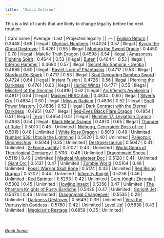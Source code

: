 ```yaml
---
title:  "Disco Inferno"
---
```


This is a list of cards that are likely to change legality before the next rotation.

| Card name | Average | Last | Projected legality |
| :-- |
[Foolish Return](https://db.ygoprodeck.com/card/?search=Foolish%20Return) | 0.3448 | 0.68 | Illegal |
[Glorious Numbers](https://db.ygoprodeck.com/card/?search=Glorious%20Numbers) | 0.4024 | 0.57 | Illegal |
[Kycoo the Ghost Destroyer](https://db.ygoprodeck.com/card/?search=Kycoo%20the%20Ghost%20Destroyer) | 0.4261 | 0.55 | Illegal |
[Mudora the Sword Oracle](https://db.ygoprodeck.com/card/?search=Mudora%20the%20Sword%20Oracle) | 0.4450 | 0.70 | Illegal |
[Malefic Truth Dragon](https://db.ygoprodeck.com/card/?search=Malefic%20Truth%20Dragon) | 0.4598 | 0.54 | Illegal |
[Amazoness Fighting Spirit](https://db.ygoprodeck.com/card/?search=Amazoness%20Fighting%20Spirit) | 0.4644 | 0.53 | Illegal |
[Buten](https://db.ygoprodeck.com/card/?search=Buten) | 0.4644 | 0.53 | Illegal |
[Inferno Hammer](https://db.ygoprodeck.com/card/?search=Inferno%20Hammer) | 0.4680 | 0.57 | Illegal |
[Secret Six Samurai - Genba](https://db.ygoprodeck.com/card/?search=Secret%20Six%20Samurai%20-%20Genba) | 0.4688 | 0.60 | Illegal |
[Raviel, Lord of Phantasms](https://db.ygoprodeck.com/card/?search=Raviel,%20Lord%20of%20Phantasms) | 0.4717 | 0.53 | Illegal |
[Stardust Re-Spark](https://db.ygoprodeck.com/card/?search=Stardust%20Re-Spark) | 0.4717 | 0.53 | Illegal |
[Soul Devouring Bamboo Sword](https://db.ygoprodeck.com/card/?search=Soul%20Devouring%20Bamboo%20Sword) | 0.4724 | 0.64 | Illegal |
[Instant Fusion](https://db.ygoprodeck.com/card/?search=Instant%20Fusion) | 0.4726 | 0.56 | Illegal |
[Piercing the Darkness](https://db.ygoprodeck.com/card/?search=Piercing%20the%20Darkness) | 0.4761 | 0.60 | Illegal |
[Humid Winds](https://db.ygoprodeck.com/card/?search=Humid%20Winds) | 0.4771 | 0.55 | Illegal |
[Mischief of the Gnomes](https://db.ygoprodeck.com/card/?search=Mischief%20of%20the%20Gnomes) | 0.4816 | 0.62 | Illegal |
[Archfiend's Awakening](https://db.ygoprodeck.com/card/?search=Archfiend's%20Awakening) | 0.4817 | 0.54 | Illegal |
[Masked HERO Anki](https://db.ygoprodeck.com/card/?search=Masked%20HERO%20Anki) | 0.4834 | 0.60 | Illegal |
[Silver's Cry](https://db.ygoprodeck.com/card/?search=Silver's%20Cry) | 0.4834 | 0.60 | Illegal |
[Missus Radiant](https://db.ygoprodeck.com/card/?search=Missus%20Radiant) | 0.4836 | 0.52 | Illegal |
[Spell Power Mastery](https://db.ygoprodeck.com/card/?search=Spell%20Power%20Mastery) | 0.4836 | 0.52 | Illegal |
[Dark Contract with the Eternal Darkness](https://db.ygoprodeck.com/card/?search=Dark%20Contract%20with%20the%20Eternal%20Darkness) | 0.4951 | 0.67 | Illegal |
[Red-Eyes Black Flare Dragon](https://db.ygoprodeck.com/card/?search=Red-Eyes%20Black%20Flare%20Dragon) | 0.4954 | 0.51 | Illegal |
[Teva](https://db.ygoprodeck.com/card/?search=Teva) | 0.4954 | 0.51 | Illegal |
[Number 17: Leviathan Dragon](https://db.ygoprodeck.com/card/?search=Number%2017:%20Leviathan%20Dragon) | 0.4963 | 0.54 | Illegal |
[Black Metal Dragon](https://db.ygoprodeck.com/card/?search=Black%20Metal%20Dragon) | 0.4970 | 0.65 | Illegal |
[Thunder of Ruler](https://db.ygoprodeck.com/card/?search=Thunder%20of%20Ruler) | 0.5010 | 0.45 | Unlimited |
[Nidhogg, Generaider Boss of Ice](https://db.ygoprodeck.com/card/?search=Nidhogg,%20Generaider%20Boss%20of%20Ice) | 0.5019 | 0.48 | Unlimited |
[White Rose Dragon](https://db.ygoprodeck.com/card/?search=White%20Rose%20Dragon) | 0.5019 | 0.48 | Unlimited |
[Number S39: Utopia the Lightning](https://db.ygoprodeck.com/card/?search=Number%20S39:%20Utopia%20the%20Lightning) | 0.5020 | 0.40 | Unlimited |
[Paleozoic Dinomischus](https://db.ygoprodeck.com/card/?search=Paleozoic%20Dinomischus) | 0.5044 | 0.35 | Unlimited |
[Destroyersaurus](https://db.ygoprodeck.com/card/?search=Destroyersaurus) | 0.5047 | 0.41 | Unlimited |
[S-Force Justify](https://db.ygoprodeck.com/card/?search=S-Force%20Justify) | 0.5102 | 0.43 | Unlimited |
[World Gears of Theurlogical Demiurgy](https://db.ygoprodeck.com/card/?search=World%20Gears%20of%20Theurlogical%20Demiurgy) | 0.5110 | 0.46 | Unlimited |
[Dragonmaid Sheou](https://db.ygoprodeck.com/card/?search=Dragonmaid%20Sheou) | 0.5119 | 0.49 | Unlimited |
[Magical Musketeer Doc](https://db.ygoprodeck.com/card/?search=Magical%20Musketeer%20Doc) | 0.5120 | 0.41 | Unlimited |
[Giant Orc](https://db.ygoprodeck.com/card/?search=Giant%20Orc) | 0.5137 | 0.47 | Unlimited |
[Zombie World](https://db.ygoprodeck.com/card/?search=Zombie%20World) | 0.5164 | 0.48 | Unlimited |
[Fossil Warrior Skull Bone](https://db.ygoprodeck.com/card/?search=Fossil%20Warrior%20Skull%20Bone) | 0.5174 | 0.43 | Unlimited |
[Red Rising Dragon](https://db.ygoprodeck.com/card/?search=Red%20Rising%20Dragon) | 0.5202 | 0.44 | Unlimited |
[Infernity Knight](https://db.ygoprodeck.com/card/?search=Infernity%20Knight) | 0.5256 | 0.46 | Unlimited |
[Red Sprinter](https://db.ygoprodeck.com/card/?search=Red%20Sprinter) | 0.5293 | 0.42 | Unlimited |
[Gem-Knight Zirconia](https://db.ygoprodeck.com/card/?search=Gem-Knight%20Zirconia) | 0.5302 | 0.45 | Unlimited |
[Howling Insect](https://db.ygoprodeck.com/card/?search=Howling%20Insect) | 0.5356 | 0.47 | Unlimited |
[The Phantom Knights of Rusty Bardiche](https://db.ygoprodeck.com/card/?search=The%20Phantom%20Knights%20of%20Rusty%20Bardiche) | 0.5429 | 0.47 | Unlimited |
[Spright Jet](https://db.ygoprodeck.com/card/?search=Spright%20Jet) | 0.5474 | 0.46 | Unlimited |
[Dragonmaid Changeover](https://db.ygoprodeck.com/card/?search=Dragonmaid%20Changeover) | 0.5535 | 0.28 | Unlimited |
[Darkness Destroyer](https://db.ygoprodeck.com/card/?search=Darkness%20Destroyer) | 0.5649 | 0.39 | Unlimited |
[Vera the Vernusylph Goddess](https://db.ygoprodeck.com/card/?search=Vera%20the%20Vernusylph%20Goddess) | 0.5780 | 0.42 | Unlimited |
[Level Up!](https://db.ygoprodeck.com/card/?search=Level%20Up!) | 0.5830 | 0.43 | Unlimited |
[Magician's Restage](https://db.ygoprodeck.com/card/?search=Magician's%20Restage) | 0.6856 | 0.35 | Unlimited |

<br>

###### [Back home](index)